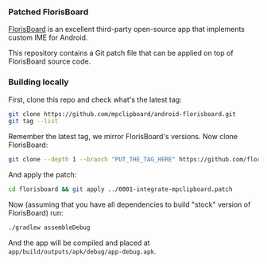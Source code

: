 ### Patched FlorisBoard

[FlorisBoard](https://florisboard.org/) is an excellent third-party open-source app that implements custom IME for Android.

This repository contains a Git patch file that can be applied on top of FlorisBoard source code.

### Building locally

First, clone this repo and check what's the latest tag:

```sh
git clone https://github.com/mpclipboard/android-florisboard.git
git tag --list
```

Remember the latest tag, we mirror FlorisBoard's versions. Now clone FlorisBoard:

```sh
git clone --depth 1 --branch "PUT_THE_TAG_HERE" https://github.com/florisboard/florisboard.git
```

And apply the patch:

```sh
cd florisboard && git apply ../0001-integrate-mpclipboard.patch
```

Now (assuming that you have all dependencies to build "stock" version of FlorisBoard) run:

```sh
./gradlew assembleDebug
```

And the app will be compiled and placed at `app/build/outputs/apk/debug/app-debug.apk`.
